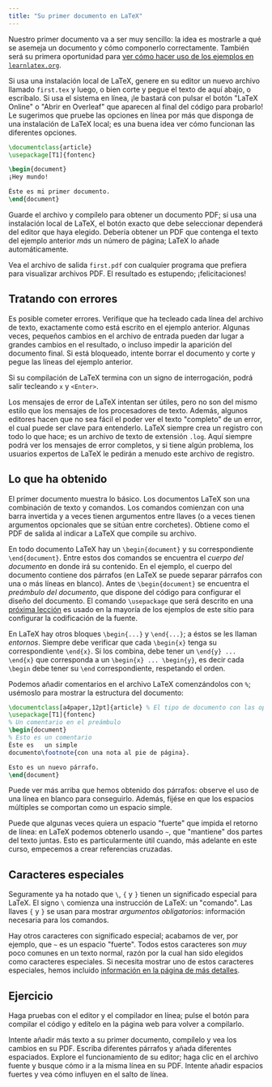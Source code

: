```yaml
---
title: "Su primer documento en LaTeX"
---
```


Nuestro primer documento va a ser muy sencillo: la idea es mostrarle
a qué se asemeja un documento y cómo componerlo correctamente. También será su
primera oportunidad para [ver cómo hacer uso de los ejemplos en `learnlatex.org`](help).

Si usa una instalación local de LaTeX, genere en su editor un nuevo archivo llamado
`first.tex` y luego, o bien corte y pegue el texto de aquí abajo, o escríbalo.
Si usa el sistema en línea, ¡le bastará con pulsar el botón "LaTeX Online" 
o "Abrir en Overleaf" que aparecen al final del código para probarlo!
Le sugerimos que pruebe las opciones en línea por más que disponga de una instalación de
LaTeX local; es una buena idea ver cómo funcionan las diferentes opciones.

```latex
\documentclass{article}
\usepackage[T1]{fontenc}

\begin{document}
¡Hey mundo!

Éste es mi primer documento.
\end{document}
```

Guarde el archivo y compílelo para obtener un documento PDF; si usa una instalación
local de LaTeX, el botón exacto que debe seleccionar dependerá del editor que
haya elegido. Debería obtener un PDF que contenga el texto del ejemplo anterior
 _más_ un número de página; LaTeX lo añade automáticamente.

Vea el archivo de salida `first.pdf` con 
cualquier programa que prefiera para visualizar archivos PDF.
El resultado es estupendo; ¡felicitaciones!

## Tratando con errores

Es posible cometer errores.
Verifique que ha tecleado cada línea del archivo de texto, exactamente como está escrito
en el ejemplo anterior. Algunas veces, pequeños cambios en el archivo de entrada pueden 
dar lugar a grandes cambios en el resultado, o incluso impedir la aparición del documento final. 
Si está bloqueado, intente borrar el documento y corte y pegue las líneas del
ejemplo anterior. 

Si su compilación de LaTeX termina con un signo de interrogación, podrá salir
tecleando `x` y `<Enter>`.

Los mensajes de error de LaTeX intentan ser útiles, pero no son del mismo estilo que los
mensajes de los procesadores de texto. Además, algunos editores hacen que no sea fácil el 
poder ver el texto "completo" de un error, el cual puede ser clave para entenderlo. LaTeX siempre 
crea un registro con todo lo que hace; es un archivo de texto de extensión `.log`. Aquí
siempre podrá ver los mensajes de error completos, y si tiene algún problema, los usuarios 
expertos de LaTeX le pedirán a menudo este archivo de registro.

## Lo que ha obtenido

El primer documento muestra lo básico.
Los documentos LaTeX son una combinación de texto y comandos.
Los comandos comienzan con una barra invertida y a veces tienen argumentos
entre llaves
(o a veces tienen argumentos opcionales que se sitúan entre corchetes).
Obtiene como el PDF de salida al indicar a LaTeX que compile su archivo.

En todo documento LaTeX hay un `\begin{document}` y su correspondiente 
`\end{document}`.
Entre estos dos comandos se encuentra el _cuerpo del documento_ en donde irá su contenido.
En el ejemplo, el cuerpo del documento contiene dos párrafos (en LaTeX se puede separar
párrafos con una o más líneas en blanco).
Antes de `\begin{document}` se encuentra el _preámbulo del documento_,
que dispone del código para configurar el diseño del documento.
El comando `\usepackage` que será descrito en una [próxima lección](lesson-06) es usado en la mayoría 
de los ejemplos de este sitio para configurar la codificación de la fuente.

En LaTeX hay otros bloques `\begin{...}` y `\end{...}`; a éstos se les llaman
_entornos_.
Siempre debe verificar que cada `\begin{x}` tenga su correspondiente `\end{x}`.
Si los combina, debe tener un `\end{y} ... \end{x}` que
corresponda a un `\begin{x} ... \begin{y}`, es decir cada `\begin` debe tener su `\end` 
correspondiente, respetando el orden.

Podemos añadir comentarios en el archivo LaTeX comenzándolos con `%`; usémoslo
para mostrar la estructura del documento:

```latex
\documentclass[a4paper,12pt]{article} % El tipo de documento con las opciones
\usepackage[T1]{fontenc}
% Un comentario en el preámbulo
\begin{document}
% Esto es un comentario
Éste es   un simple
documento\footnote{con una nota al pie de página}.

Esto es un nuevo párrafo.
\end{document}
```

Puede ver más arriba que hemos obtenido dos párrafos: observe el uso de una
línea en blanco para conseguirlo. Además, fijése en que los espacios múltiples se comportan
como un espacio simple.

Puede que algunas veces quiera un espacio "fuerte" que impida el retorno de línea: 
en LaTeX podemos obtenerlo usando `~`, que "mantiene" dos partes del texto juntas. Esto
es particularmente útil cuando, más adelante en este curso, empecemos a crear referencias cruzadas. 

## Caracteres especiales

Seguramente ya ha notado que `\`, `{` y `}` tienen un significado especial para LaTeX.
El signo `\` comienza una instrucción de LaTeX: un "comando". Las llaves
`{` y `}` se usan para mostrar _argumentos obligatorios_: información necesaria para
los comandos. 

Hay otros caracteres con significado especial; acabamos de ver, por ejemplo, que 
`~` es un espacio "fuerte". Todos estos caracteres son _muy_ poco comunes en un texto
normal, razón por la cual han sido elegidos como caracteres especiales.
Si necesita mostrar uno de estos caracteres especiales, 
hemos incluido [información en la página de más detalles](more-03).

## Ejercicio

Haga pruebas con el editor y el compilador en línea; pulse el 
botón para compilar el código y edítelo en la página web para volver a 
compilarlo.

Intente añadir más texto a su primer documento, compílelo y vea los cambios en su
PDF. Escriba diferentes párrafos y añada diferentes espaciados. Explore el funcionamiento
de su editor; haga clic en el archivo fuente y busque cómo ir a la misma línea en 
su PDF. Intente añadir espacios fuertes y vea cómo influyen en el salto de línea.
